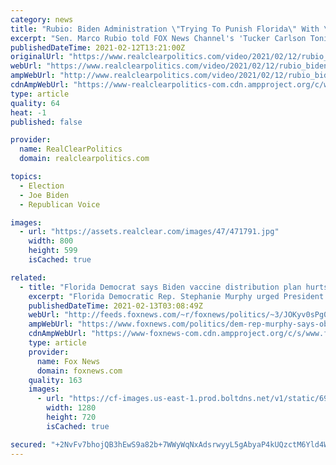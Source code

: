 ```yaml
---
category: news
title: "Rubio: Biden Administration \"Trying To Punish Florida\" With \"Clearly Unconstitutional\" COVID Travel Ban Proposal"
excerpt: "Sen. Marco Rubio told FOX News Channel's 'Tucker Carlson Tonight' on Thursday that a proposed Biden administration plan to restrict travel to Florida during the COVID pandemic is an \"attack\" on his state."
publishedDateTime: 2021-02-12T13:21:00Z
originalUrl: "https://www.realclearpolitics.com/video/2021/02/12/rubio_biden_administration_trying_to_punish_florida_with_clearly_unconstitutional_covid_travel_ban_proposal.html"
webUrl: "https://www.realclearpolitics.com/video/2021/02/12/rubio_biden_administration_trying_to_punish_florida_with_clearly_unconstitutional_covid_travel_ban_proposal.html"
ampWebUrl: "http://www.realclearpolitics.com/video/2021/02/12/rubio_biden_administration_trying_to_punish_florida_with_clearly_unconstitutional_covid_travel_ban_proposal.amp.html"
cdnAmpWebUrl: "https://www-realclearpolitics-com.cdn.ampproject.org/c/www.realclearpolitics.com/video/2021/02/12/rubio_biden_administration_trying_to_punish_florida_with_clearly_unconstitutional_covid_travel_ban_proposal.amp.html"
type: article
quality: 64
heat: -1
published: false

provider:
  name: RealClearPolitics
  domain: realclearpolitics.com

topics:
  - Election
  - Joe Biden
  - Republican Voice

images:
  - url: "https://assets.realclear.com/images/47/471791.jpg"
    width: 800
    height: 599
    isCached: true

related:
  - title: "Florida Democrat says Biden vaccine distribution plan hurts states with high senior populations"
    excerpt: "Florida Democratic Rep. Stephanie Murphy urged President Biden to adjust his plan for distributing vaccines nationwide after finding \"obvious flaws\" that could prove detrimental to states with higher rates of seniors."
    publishedDateTime: 2021-02-13T03:08:49Z
    webUrl: "http://feeds.foxnews.com/~r/foxnews/politics/~3/JOKyv0sPg0A/dem-rep-murphy-says-obvious-flaws-in-biden-vaccine-distribution-plan-hurting-states-with-high-senior-popula"
    ampWebUrl: "https://www.foxnews.com/politics/dem-rep-murphy-says-obvious-flaws-in-biden-vaccine-distribution-plan-hurting-states-with-high-senior-popula.amp"
    cdnAmpWebUrl: "https://www-foxnews-com.cdn.ampproject.org/c/s/www.foxnews.com/politics/dem-rep-murphy-says-obvious-flaws-in-biden-vaccine-distribution-plan-hurting-states-with-high-senior-popula.amp"
    type: article
    provider:
      name: Fox News
      domain: foxnews.com
    quality: 163
    images:
      - url: "https://cf-images.us-east-1.prod.boltdns.net/v1/static/694940094001/daed92be-3252-43fa-b9e8-da5603edde14/87911f60-2d64-4b3d-9640-48c901ad4264/1280x720/match/image.jpg"
        width: 1280
        height: 720
        isCached: true

secured: "+2NvFv7bhojQB3hEwS9a82b+7WWyWqNxAdsrwyyL5gAbyaP4kUQzctM6Yld4Wr/zCl8b8EUwjWMhaSdKN6xo4ix67nfia8X3shrdt1lNADknvd168P6W2AGOSDroL1LsoRchvSuqRLs3cyz0e2Wo/rMeTP/Y82Tjv/hilgvCtjo9Th1PF/d0pnq1chTkvG72OjvHhicXkvnF48Di0xwf5uTtB0MUixbmMWv0U++Ee99mh1WAS28FoJQ9RNNj8sH8XB4v/YTP1Zq3rXVkMg5aJQCLXROoGux+qXoG78R2w9AfZ0IHqM2IPno7sAFkGMbL5JIE/1Ahm52E0E+dnwGySz7E7uujp1oe+jJfwcxBvPQ=;7CmB2ghuoSkHvFvrpy/KUw=="
---
```


